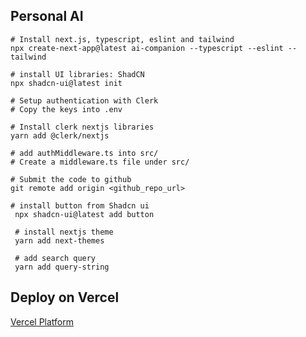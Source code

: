 ## Personal AI

```
# Install next.js, typescript, eslint and tailwind
npx create-next-app@latest ai-companion --typescript --eslint --tailwind

# install UI libraries: ShadCN
npx shadcn-ui@latest init

# Setup authentication with Clerk
# Copy the keys into .env

# Install clerk nextjs libraries
yarn add @clerk/nextjs

# add authMiddleware.ts into src/
# Create a middleware.ts file under src/

# Submit the code to github
git remote add origin <github_repo_url>

# install button from Shadcn ui
 npx shadcn-ui@latest add button 

 # install nextjs theme
 yarn add next-themes

 # add search query
 yarn add query-string
```

## Deploy on Vercel
 [Vercel Platform](https://vercel.com/new?utm_medium=default-template&filter=next.js&utm_source=create-next-app&utm_campaign=create-next-app-readme)